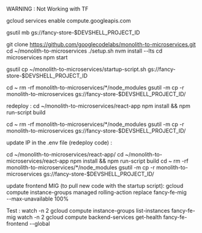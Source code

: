 
WARNING : Not Working with TF

gcloud services enable compute.googleapis.com

gsutil mb gs://fancy-store-$DEVSHELL_PROJECT_ID

git clone https://github.com/googlecodelabs/monolith-to-microservices.git
cd ~/monolith-to-microservices
./setup.sh
nvm install --lts
cd microservices
npm start

gsutil cp ~/monolith-to-microservices/startup-script.sh gs://fancy-store-$DEVSHELL_PROJECT_ID

cd ~
rm -rf monolith-to-microservices/*/node_modules
gsutil -m cp -r monolith-to-microservices gs://fancy-store-$DEVSHELL_PROJECT_ID/

redeploy : 
cd ~/monolith-to-microservices/react-app
npm install && npm run-script build

cd ~
rm -rf monolith-to-microservices/*/node_modules
gsutil -m cp -r monolith-to-microservices gs://fancy-store-$DEVSHELL_PROJECT_ID/


update IP in the .env file (redeploy code) : 

cd ~/monolith-to-microservices/react-app/
cd ~/monolith-to-microservices/react-app
npm install && npm run-script build
cd ~
rm -rf monolith-to-microservices/*/node_modules
gsutil -m cp -r monolith-to-microservices gs://fancy-store-$DEVSHELL_PROJECT_ID/

update frontend MIG (to pull new code with the startup script):
gcloud compute instance-groups managed rolling-action replace fancy-fe-mig \
    --max-unavailable 100%

Test : 
watch -n 2 gcloud compute instance-groups list-instances fancy-fe-mig
watch -n 2 gcloud compute backend-services get-health fancy-fe-frontend --global
